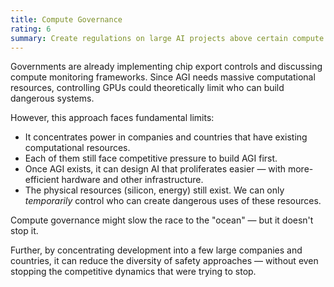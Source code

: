 ```yaml
---
title: Compute Governance
rating: 6
summary: Create regulations on large AI projects above certain compute thresholds.
---
```


Governments are already implementing chip export controls and discussing compute monitoring frameworks. Since AGI needs massive computational resources, controlling GPUs could theoretically limit who can build dangerous systems.

However, this approach faces fundamental limits:

- It concentrates power in companies and countries that have existing computational resources.
- Each of them still face competitive pressure to build AGI first.
- Once AGI exists, it can design AI that proliferates easier — with more-efficient hardware and other infrastructure.
- The physical resources (silicon, energy) still exist. We can only *temporarily* control who can create dangerous uses of these resources.

Compute governance might slow the race to the "ocean" — but it doesn't stop it. 

Further, by concentrating development into a few large companies and countries, it can reduce the diversity of safety approaches — without even stopping the competitive dynamics that were trying to stop.
